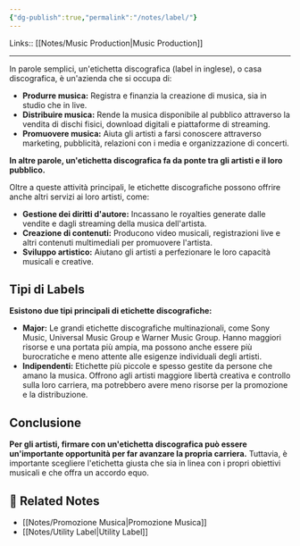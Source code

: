 ```yaml
---
{"dg-publish":true,"permalink":"/notes/label/"}
---
```


Links:: [[Notes/Music Production\|Music Production]]

---
In parole semplici, un'etichetta discografica (label in inglese), o casa discografica, è un'azienda che si occupa di:

- **Produrre musica:** Registra e finanzia la creazione di musica, sia in studio che in live.
- **Distribuire musica:** Rende la musica disponibile al pubblico attraverso la vendita di dischi fisici, download digitali e piattaforme di streaming.
- **Promuovere musica:** Aiuta gli artisti a farsi conoscere attraverso marketing, pubblicità, relazioni con i media e organizzazione di concerti.

**In altre parole, un'etichetta discografica fa da ponte tra gli artisti e il loro pubblico.**

Oltre a queste attività principali, le etichette discografiche possono offrire anche altri servizi ai loro artisti, come:

- **Gestione dei diritti d'autore:** Incassano le royalties generate dalle vendite e dagli streaming della musica dell'artista.
- **Creazione di contenuti:** Producono video musicali, registrazioni live e altri contenuti multimediali per promuovere l'artista.
- **Sviluppo artistico:** Aiutano gli artisti a perfezionare le loro capacità musicali e creative.

## Tipi di Labels

**Esistono due tipi principali di etichette discografiche:**

- **Major:** Le grandi etichette discografiche multinazionali, come Sony Music, Universal Music Group e Warner Music Group. Hanno maggiori risorse e una portata più ampia, ma possono anche essere più burocratiche e meno attente alle esigenze individuali degli artisti.
- **Indipendenti:** Etichette più piccole e spesso gestite da persone che amano la musica. Offrono agli artisti maggiore libertà creativa e controllo sulla loro carriera, ma potrebbero avere meno risorse per la promozione e la distribuzione.

## Conclusione

**Per gli artisti, firmare con un'etichetta discografica può essere un'importante opportunità per far avanzare la propria carriera.** Tuttavia, è importante scegliere l'etichetta giusta che sia in linea con i propri obiettivi musicali e che offra un accordo equo.



## 🔗 Related Notes

- [[Notes/Promozione Musica\|Promozione Musica]]
- [[Notes/Utility Label\|Utility Label]]



